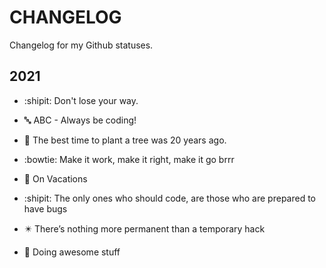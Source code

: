# CHANGELOG

Changelog for my Github statuses.

## 2021

- :shipit: Don't lose your way.

- :abc: ABC - Always be coding!

- :evergreen_tree: The best time to plant a tree was 20 years ago.

- :bowtie: Make it work, make it right, make it go brrr

- :palm_tree: On Vacations

- :shipit: The only ones who should code, are those who are prepared to have
  bugs

- :eight_pointed_black_star: There’s nothing more permanent than a temporary
  hack

- :dart: Doing awesome stuff
